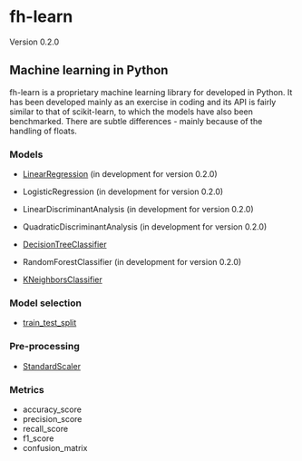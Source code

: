 # fh-learn

Version 0.2.0

## Machine learning in Python

fh-learn is a proprietary machine learning library for developed in Python. It has been developed mainly as an exercise in coding and its API is fairly similar to that of scikit-learn, to which the models have also been benchmarked. There are subtle differences - mainly because of the handling of floats. 


### Models

* [LinearRegression](https://github.com/frederikhoengaard/fhlearn/blob/0.2.0/fhlearn/linear_model.py) (in development for version 0.2.0)
* LogisticRegression (in development for version 0.2.0)

* LinearDiscriminantAnalysis (in development for version 0.2.0)
* QuadraticDiscriminantAnalysis (in development for version 0.2.0)

* [DecisionTreeClassifier](https://github.com/frederikhoengaard/fhlearn/blob/0.2.0/fhlearn/tree.py)
* RandomForestClassifier (in development for version 0.2.0)

* [KNeighborsClassifier](https://github.com/frederikhoengaard/fhlearn/blob/0.2.0/fhlearn/neighbors.py)

### Model selection 

* [train_test_split](https://github.com/frederikhoengaard/fhlearn/blob/0.2.0/fhlearn/model_selection.py)

### Pre-processing
* [StandardScaler](https://github.com/frederikhoengaard/fhlearn/blob/0.2.0/fhlearn/preprocessing.py)

### Metrics

* accuracy_score
* precision_score
* recall_score
* f1_score
* confusion_matrix
